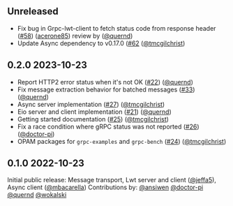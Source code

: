 ## Unreleased
- Fix bug in Grpc-lwt-client to fetch status code from response header ([#58](https://github.com/dialohq/ocaml-grpc/pull/58)) ([acerone85](https://github.com/acerone85)) review by ([@quernd](https://github.com/quernd))
- Update Async dependency to v0.17.0 ([#62](https://github.com/dialohq/ocaml-grpc/pull/62) ([@tmcgilchrist](https://github.com/tmcgilchrist))

## 0.2.0 2023-10-23

- Report HTTP2 error status when it's not OK
  ([#22](https://github.com/dialohq/ocaml-grpc/pull/22)) ([@quernd](https://github.com/quernd))
- Fix message extraction behavior for batched messages
  ([#33](https://github.com/dialohq/ocaml-grpc/pull/33)) ([@quernd](https://github.com/quernd))
- Async server implementation
  ([#27](https://github.com/dialohq/ocaml-grpc/pull/27)) ([@tmcgilchrist](https://github.com/tmcgilchrist))
- Eio server and client implementation
  ([#21](https://github.com/dialohq/ocaml-grpc/pull/21)) ([@quernd](https://github.com/quernd))
- Getting started documentation
  ([#25](https://github.com/dialohq/ocaml-grpc/pull/25)) ([@tmcgilchrist](https://github.com/tmcgilchrist))
- Fix a race condition where gRPC status was not reported
  ([#26](https://github.com/dialohq/ocaml-grpc/pull/26)) ([@doctor-pi](https://github.com/doctor-pi))
- OPAM packages for `grpc-examples` and `grpc-bench`
  ([#24](https://github.com/dialohq/ocaml-grpc/pull/24)) ([@tmcgilchrist](https://github.com/tmcgilchrist))

## 0.1.0 2022-10-23

Initial public release: Message transport, Lwt server and client ([@jeffa5](https://github.com/jeffa5)), Async client ([@mbacarella](https://github.com/mbacarella))
Contributions by: [@ansiwen](https://github.com/ansiwen) [@doctor-pi](https://github.com/doctor-pi) [@quernd](https://github.com/quernd) [@wokalski](https://github.com/wokalski)
